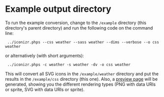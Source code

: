 Example output directory 
========================

To run the example conversion, change to the `/example` directory (this directory's parent directory) and run the following code on the command line:

	 ../iconizr.phps --css weather --sass weather --dims --verbose --o css weather
	 
or alternatively (with short arguments):

	 ../iconizr.phps -c weather -s weather -dv -o css weather
	 
This will convert all SVG icons in the `/example/weather` directory and put the results in the `/example/css` directory (this one). Also, a [preview page](weather-preview.php) will be generated, showing you the different rendering types (PNG with data URIs or sprite, SVG with data URIs or sprite).